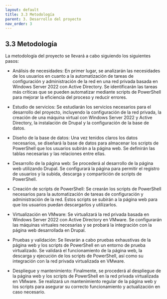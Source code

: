 ```yaml
---
layout: default
title: 3.3 Metodología
parent: 3. Desarrollo del proyecto
nav_order: 3
---
```


## 3.3 Metodología

La metodología del proyecto se llevará a cabo siguiendo los siguientes pasos:

- Análisis de necesidades: En primer lugar, se analizarán las necesidades de los usuarios en cuanto a la automatización de tareas de configuración y administración de la red en una red privada basada en Windows Server 2022 con Active Directory. Se identificarán las tareas más críticas que se pueden automatizar mediante scripts de PowerShell para mejorar la eficiencia del proceso y reducir errores.

- Estudio de servicios: Se estudiarán los servicios necesarios para el desarrollo del proyecto, incluyendo la configuración de la red privada, la creación de una máquina virtual con Windows Server 2022 y Active Directory, la instalación de Drupal y la configuración de la base de datos.

- Diseño de la base de datos: Una vez tenidos claros los datos necesarios, se diseñará la base de datos para almacenar los scripts de PowerShell que los usuarios subirán a la página web. Se definirán las tablas necesarias y las relaciones entre ellas.

- Desarrollo de la página web: Se procederá al desarrollo de la página web utilizando Drupal. Se configurará la página para permitir el registro de usuarios y la subida, descarga y compartición de scripts de PowerShell.

- Creación de scripts de PowerShell: Se crearán los scripts de PowerShell necesarios para la automatización de tareas de configuración y administración de la red. Estos scripts se subirán a la página web para que los usuarios puedan descargarlos y utilizarlos.

- Virtualización en VMware: Se virtualizará la red privada basada en Windows Server 2022 con Active Directory en VMware. Se configurarán las máquinas virtuales necesarias y se probará la integración con la página web desarrollada en Drupal.

- Pruebas y validación: Se llevarán a cabo pruebas exhaustivas de la página web y los scripts de PowerShell en un entorno de prueba virtualizado. Se validará el funcionamiento de la página web, la descarga y ejecución de los scripts de PowerShell, así como su integración con la red privada virtualizada en VMware.

- Despliegue y mantenimiento: Finalmente, se procederá al despliegue de la página web y los scripts de PowerShell en la red privada virtualizada en VMware. Se realizará un mantenimiento regular de la página web y los scripts para asegurar su correcto funcionamiento y actualización en caso necesario.
